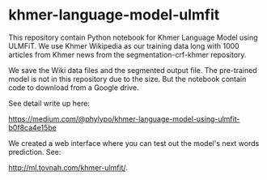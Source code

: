 # khmer-language-model-ulmfit
This repository contain Python notebook for Khmer Language Model using ULMFiT. We use Khmer Wikipedia as our training data long with 1000 articles from Khmer news from the segmentation-crf-khmer repository.

We save the Wiki data files and the segmented output file. The pre-trained model is not in this repository due to the size. But the notebook contain code to download from a Google drive.

See detail write up here:

https://medium.com/@phylypo/khmer-language-model-using-ulmfit-b0f8ca4e15be

We created a web interface where you can test out the model's next words prediction. See:

http://ml.tovnah.com/khmer-ulmfit/.
